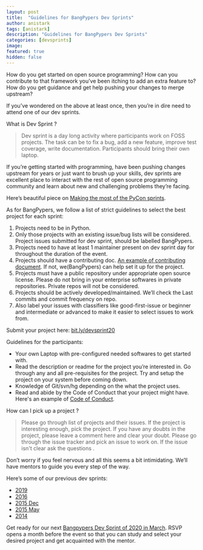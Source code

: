 ```yaml
---
layout: post
title:  "Guidelines for BangPypers Dev Sprints"
author: anistark
tags: [anistark]
description: "Guidelines for BangPypers Dev Sprints"
categories: [devsprints]
image:
featured: true
hidden: false
---
```


How do you get started on open source programming? How can you contribute to that framework you’ve been itching to add an extra feature to? How do you get guidance and get help pushing your changes to merge upstream? 

If you’ve wondered on the above at least once, then you’re in dire need to attend one of our dev sprints.

What is Dev Sprint ?

> Dev sprint is a day long activity where participants work on FOSS projects. The task can be to fix a bug, add a new feature, improve test coverage, write documentation. Participants should bring their own laptop.

If you’re getting started with programming, have been pushing changes upstream for years or just want to brush up your skills, dev sprints are excellent place to interact with the rest of open source programming community and learn about new and challenging problems they’re facing.

Here’s beautiful piece on [Making the most of the PyCon sprints](https://treyhunner.com/2019/04/making-the-most-of-the-pycon-sprints/).

As for BangPypers, we follow a list of strict guidelines to select the best project for each sprint:

1. Projects need to be in Python.
2. Only those projects with an existing issue/bug lists will be considered. Project issues submitted for dev sprint, should be labelled BangPypers. 
3. Projects need to have at least 1 maintainer present on dev sprint day for throughout the duration of the event.
4. Projects should have a contributing doc. [An example of contributing document](https://github.com/pallets/flask/blob/master/CONTRIBUTING.rst). If not, we(BangPypers) can help set it up for the project.
5. Projects must have a public repository under appropriate open source license. Please do not bring in your enterprise softwares in private repositories. Private repos will not be considered.
6. Projects should be actively developed/maintained. We’ll check the Last commits and commit frequency on repo.
7. Also label your issues with classifiers like good-first-issue or beginner and intermediate or advanced to make it easier to select issues to work from.

Submit your project here: [bit.ly/devsprint20](http://bit.ly/devsprint20)

Guidelines for the participants:
- Your own Laptop with pre-configured needed softwares to get started with.
- Read the description or readme for the project you’re interested in. Go through any and all pre-requisites for the project. Try and setup the project on your system before coming down.
- Knowledge of Git/svn/hg depending on the what the project uses.
- Read and abide by the Code of Conduct that your project might have. Here's an example of [Code of Conduct](https://www.kennethreitz.org/essays/be-cordial-or-be-on-your-way).

How can I pick up a project ?

> Please go through list of projects and their issues. If the project is interesting enough, pick the project. If you have any doubts in the project, please leave a comment here and clear your doubt. Please go through the issue tracker and pick an issue to work on. If the issue isn't clear ask the questions .

Don’t worry if you feel nervous and all this seems a bit intimidating. We’ll have mentors to guide you every step of the way.

Here’s some of our previous dev sprints:
- [2019](https://www.meetup.com/BangPypers/events/pbxxkqyzcbzb/)
- [2016](https://www.meetup.com/BangPypers/events/qxlhwkyvgbvb/)
- [2015 Dec](https://www.meetup.com/BangPypers/events/qxlhwkytqbzb/)
- [2015 May](https://www.meetup.com/BangPypers/events/qxlhwkythbvb/)
- [2014](https://www.meetup.com/BangPypers/events/qxlhwkysqbbc/)

Get ready for our next [Bangpypers Dev Sprint of 2020 in March](https://www.meetup.com/BangPypers/events/kswpqqybcfbcc/). RSVP opens a month before the event so that you can study and select your desired project and get acquainted with the mentor.

